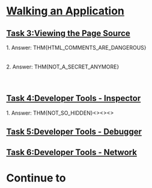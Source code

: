 <h1><ins>Walking an Application</ins></h1>
<h2><ins>Task 3:Viewing the Page Source</ins></h2>
1. Answer: THM{HTML_COMMENTS_ARE_DANGEROUS}<br><br><br>
2. Answer: THM{NOT_A_SECRET_ANYMORE} <br><br><br>
<h2><ins>Task 4:Developer Tools - Inspector</ins></h2>
1. Answer: THM{NOT_SO_HIDDEN}<><><>
<h2><ins>Task 5:Developer Tools - Debugger</ins></h2>
<h2><ins>Task 6:Developer Tools - Network</ins></h2>
<h1>Continue to<h1>
